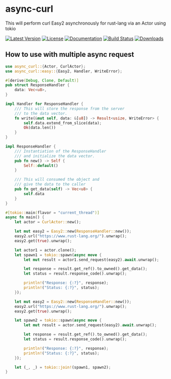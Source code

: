 # async-curl

This will perform curl Easy2 asynchronously for rust-lang via an Actor using tokio

[![Latest Version](https://img.shields.io/crates/v/async-curl.svg)](https://crates.io/crates/async-curl)
[![License](https://img.shields.io/github/license/LorenzoLeonardo/async-curl.svg)](LICENSE)
[![Documentation](https://docs.rs/async-curl/badge.svg)](https://docs.rs/async-curl)
[![Build Status](https://github.com/LorenzoLeonardo/async-curl/workflows/Rust/badge.svg)](https://github.com/LorenzoLeonardo/async-curl/actions)
[![Downloads](https://img.shields.io/crates/d/async-curl)](https://crates.io/crates/async-curl)

## How to use with multiple async request

```rust
use async_curl::{Actor, CurlActor};
use async_curl::easy::{Easy2, Handler, WriteError};

#[derive(Debug, Clone, Default)]
pub struct ResponseHandler {
    data: Vec<u8>,
}

impl Handler for ResponseHandler {
    /// This will store the response from the server
    /// to the data vector.
    fn write(&mut self, data: &[u8]) -> Result<usize, WriteError> {
        self.data.extend_from_slice(data);
        Ok(data.len())
    }
}

impl ResponseHandler {
    /// Instantiation of the ResponseHandler
    /// and initialize the data vector.
    pub fn new() -> Self {
        Self::default()
    }

    /// This will consumed the object and
    /// give the data to the caller
    pub fn get_data(self) -> Vec<u8> {
        self.data
    }
}

#[tokio::main(flavor = "current_thread")]
async fn main() {
    let actor = CurlActor::new();

    let mut easy2 = Easy2::new(ResponseHandler::new());
    easy2.url("https://www.rust-lang.org/").unwrap();
    easy2.get(true).unwrap();

    let actor1 = actor.clone();
    let spawn1 = tokio::spawn(async move {
        let mut result = actor1.send_request(easy2).await.unwrap();

        let response = result.get_ref().to_owned().get_data();
        let status = result.response_code().unwrap();

        println!("Response: {:?}", response);
        println!("Status: {:?}", status);
    });

    let mut easy2 = Easy2::new(ResponseHandler::new());
    easy2.url("https://www.rust-lang.org/").unwrap();
    easy2.get(true).unwrap();

    let spawn2 = tokio::spawn(async move {
        let mut result = actor.send_request(easy2).await.unwrap();

        let response = result.get_ref().to_owned().get_data();
        let status = result.response_code().unwrap();

        println!("Response: {:?}", response);
        println!("Status: {:?}", status);
    });

    let (_, _) = tokio::join!(spawn1, spawn2);
}
```

